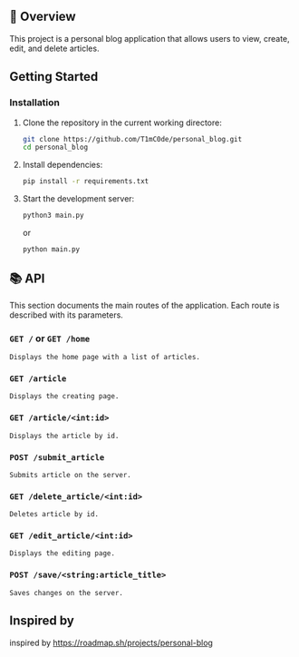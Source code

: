 ## 🎯 Overview

This project is a personal blog application that allows users to view, create, edit, and delete articles.

## Getting Started

### Installation

1. Clone the repository in the current working directore:
  
    ```bash
    git clone https://github.com/T1mC0de/personal_blog.git
    cd personal_blog
    ```

2. Install dependencies:
  
    ```bash
    pip install -r requirements.txt
    ```

3. Start the development server:
  
    ```bash
    python3 main.py
    ```
    or
    ```bash
    python main.py
    ```

## 📚 API
  
   This section documents the main routes of the application. Each route is described with its parameters.

### `GET /` or  `GET /home`
  
    Displays the home page with a list of articles.

### `GET /article`
  
    Displays the creating page.


### `GET /article/<int:id>`
  
    Displays the article by id.

### `POST /submit_article`
  
    Submits article on the server.

### `GET /delete_article/<int:id>`
  
    Deletes article by id.

### `GET /edit_article/<int:id>`
  
    Displays the editing page.

### `POST /save/<string:article_title>`
  
    Saves changes on the server.

## Inspired by
inspired by https://roadmap.sh/projects/personal-blog